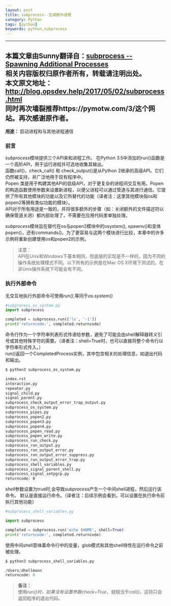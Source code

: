 ```yaml
---
layout: post
title: subprocess--生成额外进程
category: Python
tags: [python]
keywords: python,subprocess
---
```


---
本篇文章由Sunny翻译自：[subprocess -- Spawning Additional Processes](https://pymotw.com/3/subprocess/index.html)  
相关内容版权归原作者所有，转载请注明出处。   
本文原文地址：http://blog.opsdev.help/2017/05/02/subprocess.html  
同时再次墙裂推荐https://pymotw.com/3/这个网站。再次感谢原作者。
---
**用途：** 启动进程和与其他进程通信
### 前言
*subprocess*模块提供三个API来和进程工作。 在Python 3.5中添加的run()函数是一个高阶API，用于运行进程并可选地收集其输出。  
函数call()，check_call() 和 check_output()是从Python 2继承的高级API。它们仍然被支持，并广泛地用于现有程序中。  
Popen 类是用于构建其他API的低级API，对于更复杂的进程间交互有用。Popen的构造函数使用参数来设置新进程，以便父进程可以通过管道与其进行通信。它提供了所有其他模块的功能以及它所替代的功能（译者注：这里其他模块指os和popen2等拥有类似功能的模块）。  
API对于所有用途是一致的，并将很多额外的步骤（如：关闭额外的文件描述符以确保管道关闭）都内部处理了，不需要在应用代码里单独处理。  

*subprocess*模块旨在替代在os与popen2模块中的osystem(), spawnv()和变体popen()，还有commands()。为了更容易与这两个模块进行比较，本章中的许多示例将重新创建使用os和popen2的示例。
> 注意：  
> API在Unix和Windows下基本相同，但底层的实现是不一样的，因为不同的操作系统处理模式不同。以下所有的示例是在Mac OS X环境下测试的。在非Unix操作系统下可能会有不同。

### 执行外部命令
无交互地执行外部命令可使用*run()*,等同于*os.system()*

```py
#subprocess_os_system.py
import subprocess

completed = subprocess.run(['ls', '-1'])
print('returncode:', completed.returncode)
```
命令行作为一个字符串列表形式传递给参数，避免了可能会由shell解释器转义引号或其他特殊字符的需要。（译者注：shell=True时，也可以直接将整个命令行以字符串形式传入。）  
run()返回一个CompletedProcess实例，其中包含相关的处理信息，如退出代码和输出。
```bash
$ python3 subprocess_os_system.py

index.rst
interaction.py
repeater.py
signal_child.py
signal_parent.py
subprocess_check_output_error_trap_output.py
subprocess_os_system.py
subprocess_pipes.py
subprocess_popen2.py
subprocess_popen3.py
subprocess_popen4.py
subprocess_popen_read.py
subprocess_popen_write.py
subprocess_run_check.py
subprocess_run_output.py
subprocess_run_output_error.py
subprocess_run_output_error_suppress.py
subprocess_run_output_error_trap.py
subprocess_shell_variables.py
subprocess_signal_parent_shell.py
subprocess_signal_setpgrp.py
returncode: 0
```
*shell*参数设置为true时,会导致*subprocess*产生一个中间shell进程，然后运行该命令。 默认是直接运行命令。（译者注：后续示例会看到，可以设置在执行命令前执行其他功能）

```py
#subprocess_shell_variables.py

import subprocess

completed = subprocess.run('echo $HOME', shell=True)
print('returncode:', completed.returncode)
```
使用中间shell意味着命令行中的变量，glob模式和其他shell特性在运行命令之前被处理。

```py
$ python3 subprocess_shell_variables.py

/Users/dhellmann
returncode: 0
```
> **备注：**  
> 使用*run()*时，如果没有设置参数*check=True*，就相当于*call()*。这将只会返回程序的退出代码。

